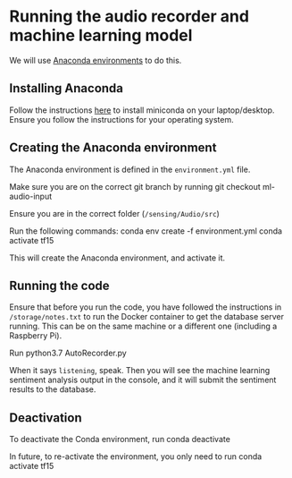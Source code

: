 # Running the audio recorder and machine learning model

We will use [Anaconda environments](https://conda.io/projects/conda/en/latest/user-guide/tasks/manage-environments.html) to do this.

## Installing Anaconda
Follow the instructions [here](https://conda.io/projects/conda/en/latest/user-guide/install/index.html) to install miniconda on your laptop/desktop. Ensure you follow the instructions for your operating system.

## Creating the Anaconda environment
The Anaconda environment is defined in the `environment.yml` file.

Make sure you are on the correct git branch by running
        git checkout ml-audio-input

Ensure you are in the correct folder (`/sensing/Audio/src`)

Run the following commands:
    conda env create -f environment.yml
    conda activate tf15

This will create the Anaconda environment, and activate it.

## Running the code
Ensure that before you run the code, you have followed the instructions in `/storage/notes.txt` to run the Docker container to get the database server running. This can be on the same machine or a different one (including a Raspberry Pi).

Run
        python3.7 AutoRecorder.py

When it says `listening`, speak.
Then you will see the machine learning sentiment analysis output in the console, and it will submit the sentiment results to the database.

## Deactivation
To deactivate the Conda environment, run
        conda deactivate

In future, to re-activate the environment, you only need to run
        conda activate tf15
